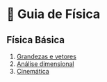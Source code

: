 # 📝 Guia de Física

## Física Básica

1. [Grandezas e vetores](./basica/1-grandezas-e-vetores.md)
2. [Análise dimensional](./basica/2-analise-dimensional.md)
3. [Cinemática](./basica/3-cinematica.md)
